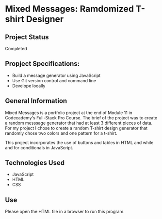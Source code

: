 # Mixed Messages: Ramdomized T-shirt Designer

## Project Status
Completed

## Propject Specifications: 
* Build a message generator using JavaScript
* Use Git version control and command line
* Develope locally

## General Information
Mixed Messages is a portfolio project at the end of Module 11 in Codecademy's Full-Stack Pro Course. The brief of the project was to create a random messsage generator
that had at least 3 different pieces of data. For my project I chose to create a random T-shirt design generator that randomly chose two colors and one pattern for a t-shirt. 

This project incorporates the use of buttons and tables in HTML and while and for conditionals in JavaScript.

## Technologies Used
* JavaScript
* HTML
* CSS

## Use
Please open the HTML file in a browser to run this program. 

